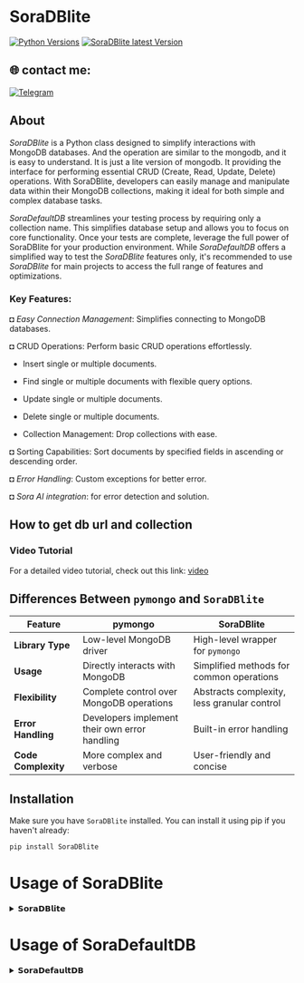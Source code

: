 # SoraDBlite

[![Python Versions](https://img.shields.io/pypi/pyversions/pymongo)](https://pypi.org/project/pymongo)  [![SoraDBlite latest Version](https://img.shields.io/pypi/v/SoraDBlite)](https://pypi.org/project/SoraDBlite)


## 🌐 contact me:

[![Telegram](https://img.shields.io/badge/Telegram-blue?logo=telegram)](https://t.me/MrTG_Coder)

## About

*SoraDBlite* is a Python class designed to simplify interactions with MongoDB databases. And the operation are similar to the mongodb, and it is easy to understand. It is just a lite version of mongodb. It providing the interface for performing essential CRUD (Create, Read, Update, Delete) operations. With SoraDBlite, developers can easily manage and manipulate data within their MongoDB collections, making it ideal for both simple and complex database tasks.

*SoraDefaultDB* streamlines your testing process by requiring only a collection name. This simplifies database setup and allows you to focus on core functionality. Once your tests are complete, leverage the full power of SoraDBlite for your production environment. While *SoraDefaultDB* offers a simplified way to test the *SoraDBlite* features only, it's recommended to use *SoraDBlite* for main projects to access the full range of features and optimizations.

### Key Features:
◘ *Easy Connection Management*: Simplifies connecting to MongoDB databases.

◘ CRUD Operations: Perform basic CRUD operations effortlessly.

* Insert single or multiple documents.

* Find single or multiple documents with flexible query options.

* Update single or multiple documents.

* Delete single or multiple documents.

* Collection Management: Drop collections with ease.

◘ Sorting Capabilities: Sort documents by specified fields in ascending or descending order.

◘ *Error Handling*: Custom exceptions for better error.

◘ *Sora AI integration*: for error detection and solution.


## How to get db url and collection

### Video Tutorial
For a detailed video tutorial, check out this link: [video](https://youtu.be/mD9veNL7KoE?si=nTb5GbfDINNy5TCQ)

## Differences Between `pymongo` and `SoraDBlite`

| Feature            | pymongo                                           | SoraDBlite                                       |
|--------------------|---------------------------------------------------|----------------------------------------------|
| **Library Type**   | Low-level MongoDB driver                          | High-level wrapper for `pymongo`             |
| **Usage**          | Directly interacts with MongoDB                   | Simplified methods for common operations     |
| **Flexibility**    | Complete control over MongoDB operations          | Abstracts complexity, less granular control  |
| **Error Handling** | Developers implement their own error handling     | Built-in error handling                      |
| **Code Complexity**| More complex and verbose                          | User-friendly and concise                    |


## Installation

Make sure you have `SoraDBlite` installed. You can install it using pip if you haven't already:

```sh
pip install SoraDBlite
```
# Usage of SoraDBlite
<details>
<summary>𝗦𝗼𝗿𝗮𝗗𝗕𝗹𝗶𝘁𝗲</summary>

## Importing the Library

```python
import SoraDBlite
from SoraDBlite import SoraDBlite, SoraDBLiteError, is_collection_available 
```

## Checking the collection name is available or not

```python
import SoraDBlite
from SoraDBlite import SoraDBlite, SoraDBLiteError, is_collection_available
db_url = "your_mongodb_url"
db_password = "your_db_password"
db_collection = "your_db_collection"

is_collection_available(db_url, db_password, db_collection) # Pass the db_url, db_pass, db_collection_name

```

## Importing the Exception class

```python
import SoraDBlite
from SoraDBlite import SoraDBlite, SoraDBLiteError

db_url = "your_mongodb_url"
db_password = "your_db_password"
db_collection = "your_db_collection"

db = SoraDBlite()

try:
   db.connect(db_url, db_password, db_collection)
except SoraDBLiteError as e:
   print(e)
```

## Importing the Exception Class and Using sora_ai()

Sora_ai() will given how to solve the error/ give the solution.

```python
import SoraDBlite
from SoraDBlite import SoraDBlite, SoraDBLiteError

db_url = "your_mongodb_url"
db_password = "your_db_password"
db_collection = "your_db_collection"

db = SoraDBlite()

try:
   db.connect(db_url, db_password, db_collection)
except SoraDBLiteError as e:
   print(e)
   db.sora_ai(e) # Pass the error message to sora_ai() for a solution
```

## Connecting to the Database

To connect to your MongoDB database, use the `connect` method:

```python
import SoraDBlite
from SoraDBlite import SoraDBlite, SoraDBLiteError

db_url = "your_mongodb_url"
db_password = "your_db_password"
db_collection = "your_db_collection"

db = SoraDBlite()
db.connect(db_url, db_password, db_collection)
```

## Inserting Documents

Insert a single document:

```python
import SoraDBlite
from SoraDBlite import SoraDBlite, SoraDBLiteError

db_url = "your_mongodb_url"
db_password = "your_db_password"
db_collection = "your_db_collection"

db = SoraDBlite()
db.connect(db_url, db_password, db_collection)

document = {"name": "Alice", "age": 30, "city": "New York"}
inserted_id = db.insert_one(document)
print("Inserted document with ID:", inserted_id)
```

Insert multiple documents:

```python
import SoraDBlite
from SoraDBlite import SoraDBlite, SoraDBLiteError

db_url = "your_mongodb_url"
db_password = "your_db_password"
db_collection = "your_db_collection"

db = SoraDBlite()
db.connect(db_url, db_password, db_collection)

documents = [
    {"name": "Alice", "age": 30, "city": "New York"},
    {"name": "Bob", "age": 25, "city": "Los Angeles"},
    {"name": "Charlie", "age": 35, "city": "Chicago"}
]
inserted_ids = db.insert_many(documents)
print("Inserted document IDs:", inserted_ids)
```

## Finding Documents

Find a single document:

```python
import SoraDBlite
from SoraDBlite import SoraDBlite, SoraDBLiteError

db_url = "your_mongodb_url"
db_password = "your_db_password"
db_collection = "your_db_collection"

db = SoraDBlite()
db.connect(db_url, db_password, db_collection)

query = {"name": "Alice"}
result = db.find_one(query)
print("Found document:", result)
```

Find multiple documents:

```python
import SoraDBlite
from SoraDBlite import SoraDBlite, SoraDBLiteError

db_url = "your_mongodb_url"
db_password = "your_db_password"
db_collection = "your_db_collection"

db = SoraDBlite()
db.connect(db_url, db_password, db_collection)

query = {"age": {"$gt": 25}}
results = db.find_many(query)
print("Found documents:", results)
```

## Updating Documents

Update a single document:

```python
import SoraDBlite
from SoraDBlite import SoraDBlite, SoraDBLiteError

db_url = "your_mongodb_url"
db_password = "your_db_password"
db_collection = "your_db_collection"

db = SoraDBlite()
db.connect(db_url, db_password, db_collection)

filter = {"name": "Alice"}
update = {"$set": {"city": "Los Angeles"}}
updated_count = db.update_one(filter, update)
print("Updated documents:", updated_count)
```

Update multiple documents:

```python
import SoraDBlite
from SoraDBlite import SoraDBlite, SoraDBLiteError

db_url = "your_mongodb_url"
db_password = "your_db_password"
db_collection = "your_db_collection"

db = SoraDBlite()
db.connect(db_url, db_password, db_collection)

filter = {"city": "New York"}
update = {"$set": {"city": "New York City"}}
updated_count = db.update_many(filter, update)
print("Updated documents:", updated_count)
```

## Deleting Documents

Delete a single document:

```python
import SoraDBlite
from SoraDBlite import SoraDBlite, SoraDBLiteError

db_url = "your_mongodb_url"
db_password = "your_db_password"
db_collection = "your_db_collection"

db = SoraDBlite()
db.connect(db_url, db_password, db_collection)

filter = {"name": "Alice"}
deleted_count = db.delete_one(filter)
print("Deleted documents:", deleted_count)
```

Delete multiple documents:

```python
import SoraDBlite
from SoraDBlite import SoraDBlite, SoraDBLiteError

db_url = "your_mongodb_url"
db_password = "your_db_password"
db_collection = "your_db_collection"

db = SoraDBlite()
db.connect(db_url, db_password, db_collection)

filter = {"age": {"$lt": 25}}
deleted_count = db.delete_many(filter)
print("Deleted documents:", deleted_count)
```

## Sorting Documents

Sort documents by a field in ascending order:

```python
import SoraDBlite
from SoraDBlite import SoraDBlite, SoraDBLiteError

db_url = "your_mongodb_url"
db_password = "your_db_password"
db_collection = "your_db_collection"

db = SoraDBlite()
db.connect(db_url, db_password, db_collection)

results = db.sort_by("age", True)
print("Sorted by age (ascending):", results)
```

Sort documents by a field in descending order:

```python
import SoraDBlite
from SoraDBlite import SoraDBlite, SoraDBLiteError

db_url = "your_mongodb_url"
db_password = "your_db_password"
db_collection = "your_db_collection"

db = SoraDBlite()
db.connect(db_url, db_password, db_collection)

results = db.sort_by("name", False)
print("Sorted by name (descending):", results)
```

## Dropping a Collection

To drop a collection, use the drop_collection method:

```python
import SoraDBlite
from SoraDBlite import SoraDBlite, SoraDBLiteError

db_url = "your_mongodb_url"
db_password = "your_db_password"
db_collection = "your_db_collection"

db = SoraDBlite()
db.connect(db_url, db_password, db_collection)

db.drop_collection("soradb")
print("Collection 'soradb' dropped successfully.")
```

## counting the documents

Get the count of the documents:

```python
import SoraDBlite
from SoraDBlite import SoraDBlite, SoraDBLiteError

db_url = "your_mongodb_url"
db_password = "your_db_password"
db_collection = "your_db_collection"

db = SoraDBlite()
db.connect(db_url, db_password, db_collection)

count = db.count({"name":"Alice"})
print(count)
```

##  Fetch all values 

Fetch all values for a specific key name:

```python
import SoraDBlite
from SoraDBlite import SoraDBlite, SoraDBLiteError

db_url = "your_mongodb_url"
db_password = "your_db_password"
db_collection = "your_db_collection"

db = SoraDBlite()
db.connect(db_url, db_password, db_collection)

d=db.fetch_values_by_key("name")
print(d)
```

##  Get the version

Get the version of pymongo and soradb:

```python
import SoraDBlite
from SoraDBlite import SoraDBlite, SoraDBLiteError

db_url = "your_mongodb_url"
db_password = "your_db_password"
db_collection = "your_db_collection"

db = SoraDBlite()
db.connect(db_url, db_password, db_collection)

db.version()
```

## Example Code
```python
import SoraDBlite
from SoraDBlite import SoraDBlite, SoraDBLiteError

db_url = "your_mongodb_url"
db_password = "your_db_password"
db_collection = "your_db_collection"

db = SoraDBlite()
db.connect(db_url, db_password, db_collection)

# Insert a document
document = {"name": "Alice", "age": 30, "city": "New York"}
inserted_id = db.insert_one(document)
print("Inserted document with ID:", inserted_id)

# Find a document
query = {"name": "Alice"}
result = db.find_one(query)
print("Found document:", result)

# Find multiple documents
query = {"age": {"$gt": 25}}
results = db.find_many(query)
print("Found documents:", results)

# Update a document
filter = {"name": "Alice"}
update = {"$set": {"city": "Los Angeles"}}
updated_count = db.update_one(filter, update)
print("Updated documents:", updated_count)

# Delete a document
filter = {"name": "Alice"}
deleted_count = db.delete_one(filter)
print("Deleted documents:", deleted_count)

# Insert multiple documents
documents = [
    {"name": "Alice", "age": 30, "city": "New York"},
    {"name": "Bob", "age": 25, "city": "Los Angeles"},
    {"name": "Charlie", "age": 35, "city": "Chicago"}
]
inserted_ids = db.insert_many(documents)
print("Inserted document IDs:", inserted_ids)

# Find multiple documents
query = {"age": {"$gt": 25}}
results = db.find_many(query)
print("Found documents:", results)

# Update multiple documents
filter = {"city": "New York"}
update = {"$set": {"city": "New York City"}}
updated_count = db.update_many(filter, update)
print("Updated documents:", updated_count)

# Delete multiple documents
filter = {"age": {"$lt": 25}}
deleted_count = db.delete_many(filter)
print("Deleted documents:", deleted_count)

# Sort documents by age
results = db.sort_by("age", True)
print("Sorted by age (ascending):", results)

# Sort documents by name
results = db.sort_by("name", False)
print("Sorted by name (descending):", results)

# Count the documents
count = db.count({"name":"Alice"})
print(count)

# Fetch all values for a specific key
d = db.fetch_values_by_key("name")
print(d)

#Get the version of pymongo and soradb
db.version()

# Drop a collection
db.drop_collection("soradb")
print("Collection 'soradb' dropped successfully.")

```
</details>


# Usage of SoraDefaultDB
<details>
<summary>𝗦𝗼𝗿𝗮𝗗𝗲𝗳𝗮𝘂𝗹𝘁𝗗𝗕</summary>

## Importing the Library

```python
import SoraDBlite
from SoraDBlite import SoraDBlite, SoraDBLiteError, is_collection_available 
```

## Checking the collection name

```python
import SoraDBlite
from SoraDBlite import SoraDBlite, SoraDBLiteError, is_collection_available
db_url = "your_mongodb_url"
db_password = "your_db_password"
db_collection = "your_db_collection"

is_collection_available(db_url, db_password, db_collection) # Pass the db_url, db_pass, db_collection_name

```

## Importing the Exception class

```python
import SoraDBlite
from SoraDBlite import SoraDBlite, SoraDBLiteError

db_url = "your_mongodb_url"
db_password = "your_db_password"
db_collection = "your_db_collection"

db = SoraDBlite()

try:
   db.connect(db_url, db_password, db_collection)
except SoraDBLiteError as e:
   print(e)
```

## Importing the Exception Class and Using sora_ai()

Sora_ai() will given how to solve the error/ give the solution.

```python
import SoraDBlite
from SoraDBlite import SoraDBlite, SoraDBLiteError

db_url = "your_mongodb_url"
db_password = "your_db_password"
db_collection = "your_db_collection"

db = SoraDBlite()

try:
   db.connect(db_url, db_password, db_collection)
except SoraDBLiteError as e:
   print(e)
   db.sora_ai(e) # Pass the error message to sora_ai() for a solution
```

## Connecting to the Database

To connect to your MongoDB database, use the `connect` method:

```python
import SoraDBlite
from SoraDBlite import SoraDBlite, SoraDBLiteError

db_url = "your_mongodb_url"
db_password = "your_db_password"
db_collection = "your_db_collection"

db = SoraDBlite()
db.connect(db_url, db_password, db_collection)
```

## Inserting Documents

Insert a single document:

```python
import SoraDBlite
from SoraDBlite import SoraDBlite, SoraDBLiteError

db_url = "your_mongodb_url"
db_password = "your_db_password"
db_collection = "your_db_collection"

db = SoraDBlite()
db.connect(db_url, db_password, db_collection)

document = {"name": "Alice", "age": 30, "city": "New York"}
inserted_id = db.insert_one(document)
print("Inserted document with ID:", inserted_id)
```

Insert multiple documents:

```python
import SoraDBlite
from SoraDBlite import SoraDBlite, SoraDBLiteError

db_url = "your_mongodb_url"
db_password = "your_db_password"
db_collection = "your_db_collection"

db = SoraDBlite()
db.connect(db_url, db_password, db_collection)

documents = [
    {"name": "Alice", "age": 30, "city": "New York"},
    {"name": "Bob", "age": 25, "city": "Los Angeles"},
    {"name": "Charlie", "age": 35, "city": "Chicago"}
]
inserted_ids = db.insert_many(documents)
print("Inserted document IDs:", inserted_ids)
```

## Finding Documents

Find a single document:

```python
import SoraDBlite
from SoraDBlite import SoraDBlite, SoraDBLiteError

db_url = "your_mongodb_url"
db_password = "your_db_password"
db_collection = "your_db_collection"

db = SoraDBlite()
db.connect(db_url, db_password, db_collection)

query = {"name": "Alice"}
result = db.find_one(query)
print("Found document:", result)
```

Find multiple documents:

```python
import SoraDBlite
from SoraDBlite import SoraDBlite, SoraDBLiteError

db_url = "your_mongodb_url"
db_password = "your_db_password"
db_collection = "your_db_collection"

db = SoraDBlite()
db.connect(db_url, db_password, db_collection)

query = {"age": {"$gt": 25}}
results = db.find_many(query)
print("Found documents:", results)
```

## Updating Documents

Update a single document:

```python
import SoraDBlite
from SoraDBlite import SoraDBlite, SoraDBLiteError

db_url = "your_mongodb_url"
db_password = "your_db_password"
db_collection = "your_db_collection"

db = SoraDBlite()
db.connect(db_url, db_password, db_collection)

filter = {"name": "Alice"}
update = {"$set": {"city": "Los Angeles"}}
updated_count = db.update_one(filter, update)
print("Updated documents:", updated_count)
```

Update multiple documents:

```python
import SoraDBlite
from SoraDBlite import SoraDBlite, SoraDBLiteError

db_url = "your_mongodb_url"
db_password = "your_db_password"
db_collection = "your_db_collection"

db = SoraDBlite()
db.connect(db_url, db_password, db_collection)

filter = {"city": "New York"}
update = {"$set": {"city": "New York City"}}
updated_count = db.update_many(filter, update)
print("Updated documents:", updated_count)
```

## Deleting Documents

Delete a single document:

```python
import SoraDBlite
from SoraDBlite import SoraDBlite, SoraDBLiteError

db_url = "your_mongodb_url"
db_password = "your_db_password"
db_collection = "your_db_collection"

db = SoraDBlite()
db.connect(db_url, db_password, db_collection)

filter = {"name": "Alice"}
deleted_count = db.delete_one(filter)
print("Deleted documents:", deleted_count)
```

Delete multiple documents:

```python
import SoraDBlite
from SoraDBlite import SoraDBlite, SoraDBLiteError

db_url = "your_mongodb_url"
db_password = "your_db_password"
db_collection = "your_db_collection"

db = SoraDBlite()
db.connect(db_url, db_password, db_collection)

filter = {"age": {"$lt": 25}}
deleted_count = db.delete_many(filter)
print("Deleted documents:", deleted_count)
```

## Sorting Documents

Sort documents by a field in ascending order:

```python
import SoraDBlite
from SoraDBlite import SoraDBlite, SoraDBLiteError

db_url = "your_mongodb_url"
db_password = "your_db_password"
db_collection = "your_db_collection"

db = SoraDBlite()
db.connect(db_url, db_password, db_collection)

results = db.sort_by("age", True)
print("Sorted by age (ascending):", results)
```

Sort documents by a field in descending order:

```python
import SoraDBlite
from SoraDBlite import SoraDBlite, SoraDBLiteError

db_url = "your_mongodb_url"
db_password = "your_db_password"
db_collection = "your_db_collection"

db = SoraDBlite()
db.connect(db_url, db_password, db_collection)

results = db.sort_by("name", False)
print("Sorted by name (descending):", results)
```

## Dropping a Collection

To drop a collection, use the drop_collection method:

```python
import SoraDBlite
from SoraDBlite import SoraDBlite, SoraDBLiteError

db_url = "your_mongodb_url"
db_password = "your_db_password"
db_collection = "your_db_collection"

db = SoraDBlite()
db.connect(db_url, db_password, db_collection)

db.drop_collection("soradb")
print("Collection 'soradb' dropped successfully.")
```

## counting the documents

Get the count of the documents:

```python
import SoraDBlite
from SoraDBlite import SoraDBlite, SoraDBLiteError

db_url = "your_mongodb_url"
db_password = "your_db_password"
db_collection = "your_db_collection"

db = SoraDBlite()
db.connect(db_url, db_password, db_collection)

count = db.count({"name":"Alice"})
print(count)
```

##  Fetch all values 

Fetch all values for a specific key name:

```python
import SoraDBlite
from SoraDBlite import SoraDBlite, SoraDBLiteError

db_url = "your_mongodb_url"
db_password = "your_db_password"
db_collection = "your_db_collection"

db = SoraDBlite()
db.connect(db_url, db_password, db_collection)

d=db.fetch_values_by_key("name")
print(d)
```

##  Get the version

Get the version of pymongo and soradb:

```python
import SoraDBlite
from SoraDBlite import SoraDBlite, SoraDBLiteError

db_url = "your_mongodb_url"
db_password = "your_db_password"
db_collection = "your_db_collection"

db = SoraDBlite()
db.connect(db_url, db_password, db_collection)

db.version()
```

## Example Code
```python
import SoraDBlite
from SoraDBlite import SoraDBlite, SoraDBLiteError

db_url = "your_mongodb_url"
db_password = "your_db_password"
db_collection = "your_db_collection"

db = SoraDBlite()
db.connect(db_url, db_password, db_collection)

# Insert a document
document = {"name": "Alice", "age": 30, "city": "New York"}
inserted_id = db.insert_one(document)
print("Inserted document with ID:", inserted_id)

# Find a document
query = {"name": "Alice"}
result = db.find_one(query)
print("Found document:", result)

# Find multiple documents
query = {"age": {"$gt": 25}}
results = db.find_many(query)
print("Found documents:", results)

# Update a document
filter = {"name": "Alice"}
update = {"$set": {"city": "Los Angeles"}}
updated_count = db.update_one(filter, update)
print("Updated documents:", updated_count)

# Delete a document
filter = {"name": "Alice"}
deleted_count = db.delete_one(filter)
print("Deleted documents:", deleted_count)

# Insert multiple documents
documents = [
    {"name": "Alice", "age": 30, "city": "New York"},
    {"name": "Bob", "age": 25, "city": "Los Angeles"},
    {"name": "Charlie", "age": 35, "city": "Chicago"}
]
inserted_ids = db.insert_many(documents)
print("Inserted document IDs:", inserted_ids)

# Find multiple documents
query = {"age": {"$gt": 25}}
results = db.find_many(query)
print("Found documents:", results)

# Update multiple documents
filter = {"city": "New York"}
update = {"$set": {"city": "New York City"}}
updated_count = db.update_many(filter, update)
print("Updated documents:", updated_count)

# Delete multiple documents
filter = {"age": {"$lt": 25}}
deleted_count = db.delete_many(filter)
print("Deleted documents:", deleted_count)

# Sort documents by age
results = db.sort_by("age", True)
print("Sorted by age (ascending):", results)

# Sort documents by name
results = db.sort_by("name", False)
print("Sorted by name (descending):", results)

# Count the documents
count = db.count({"name":"Alice"})
print(count)

# Fetch all values for a specific key
d = db.fetch_values_by_key("name")
print(d)

#Get the version of pymongo and soradb
db.version()

# Drop a collection
db.drop_collection("soradb")
print("Collection 'soradb' dropped successfully.")

```

</details>
